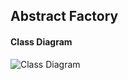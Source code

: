 ## Abstract Factory

#### Class Diagram 
![Class Diagram](https://github.com/jayavardhanravi/DesignPatterns/blob/master/AbstractFactory/ClassDiagram.png)